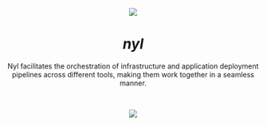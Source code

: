 <p align="center"><img src="./assets/nyl-banner.jpg"></p>
<h1 align="center"><em>nyl</em></h1>
<p align="center">
Nyl facilitates the orchestration of infrastructure and application deployment pipelines across different tools,
making them work together in a seamless manner.
</p>
&nbsp;
<p align="center"><img src="./assets/nyl-pipeline-schema.png"></p>
